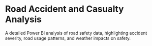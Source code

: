 # Road Accident and Casualty Analysis
 A detailed Power BI analysis of road safety data, highlighting accident severity, road usage patterns, and weather impacts on safety.
